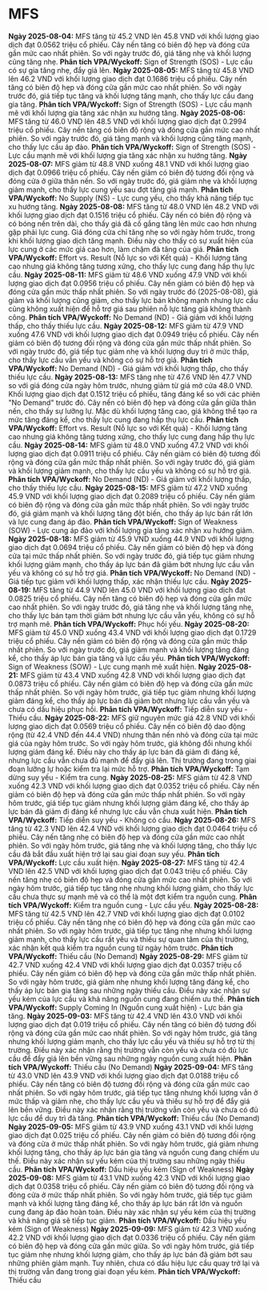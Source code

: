 # MFS

**Ngày 2025-08-04:** MFS tăng từ 45.2 VND lên 45.8 VND với khối lượng giao dịch đạt 0.0562 triệu cổ phiếu. Cây nến tăng có biên độ hẹp và đóng cửa gần mức cao nhất phiên. So với ngày trước đó, giá tăng nhẹ và khối lượng cũng tăng nhẹ. **Phân tích VPA/Wyckoff:** Sign of Strength (SOS) - Lực cầu có sự gia tăng nhẹ, đẩy giá lên.
**Ngày 2025-08-05:** MFS tăng từ 45.8 VND lên 46.2 VND với khối lượng giao dịch đạt 0.1686 triệu cổ phiếu. Cây nến tăng có biên độ hẹp và đóng cửa gần mức cao nhất phiên. So với ngày trước đó, giá tiếp tục tăng và khối lượng tăng mạnh, cho thấy lực cầu đang gia tăng. **Phân tích VPA/Wyckoff:** Sign of Strength (SOS) - Lực cầu mạnh mẽ với khối lượng gia tăng xác nhận xu hướng tăng.
**Ngày 2025-08-06:** MFS tăng từ 46.0 VND lên 48.5 VND với khối lượng giao dịch đạt 0.2994 triệu cổ phiếu. Cây nến tăng có biên độ rộng và đóng cửa gần mức cao nhất phiên. So với ngày trước đó, giá tăng mạnh và khối lượng cũng tăng mạnh, cho thấy lực cầu áp đảo. **Phân tích VPA/Wyckoff:** Sign of Strength (SOS) - Lực cầu mạnh mẽ với khối lượng gia tăng xác nhận xu hướng tăng.
**Ngày 2025-08-07:** MFS giảm từ 48.8 VND xuống 48.1 VND với khối lượng giao dịch đạt 0.0966 triệu cổ phiếu. Cây nến giảm có biên độ tương đối rộng và đóng cửa ở giữa thân nến. So với ngày trước đó, giá giảm nhẹ và khối lượng giảm mạnh, cho thấy lực cung yếu sau đợt tăng giá mạnh. **Phân tích VPA/Wyckoff:** No Supply (NS) - Lực cung yếu, cho thấy khả năng tiếp tục xu hướng tăng.
**Ngày 2025-08-08:** MFS tăng từ 48.0 VND lên 48.2 VND với khối lượng giao dịch đạt 0.1516 triệu cổ phiếu. Cây nến có biên độ rộng và có bóng nến trên dài, cho thấy giá đã cố gắng tăng lên mức cao hơn nhưng gặp phải lực cung. Giá đóng cửa chỉ tăng nhẹ so với ngày hôm trước, trong khi khối lượng giao dịch tăng mạnh. Điều này cho thấy có sự xuất hiện của lực cung ở các mức giá cao hơn, làm chậm đà tăng của giá. **Phân tích VPA/Wyckoff:** Effort vs. Result (Nỗ lực so với Kết quả) - Khối lượng tăng cao nhưng giá không tăng tương xứng, cho thấy lực cung đang hấp thụ lực cầu.
**Ngày 2025-08-11:** MFS giảm từ 48.6 VND xuống 47.9 VND với khối lượng giao dịch đạt 0.0956 triệu cổ phiếu. Cây nến giảm có biên độ hẹp và đóng cửa gần mức thấp nhất phiên. So với ngày trước đó (2025-08-08), giá giảm và khối lượng cũng giảm, cho thấy lực bán không mạnh nhưng lực cầu cũng không xuất hiện để hỗ trợ giá sau phiên nỗ lực tăng giá không thành công. **Phân tích VPA/Wyckoff:** No Demand (ND) - Giá giảm với khối lượng thấp, cho thấy thiếu lực cầu.
**Ngày 2025-08-12:** MFS giảm từ 47.9 VND xuống 47.6 VND với khối lượng giao dịch đạt 0.0949 triệu cổ phiếu. Cây nến giảm có biên độ tương đối rộng và đóng cửa gần mức thấp nhất phiên. So với ngày trước đó, giá tiếp tục giảm nhẹ và khối lượng duy trì ở mức thấp, cho thấy lực cầu vẫn yếu và không có sự hỗ trợ giá. **Phân tích VPA/Wyckoff:** No Demand (ND) - Giá giảm với khối lượng thấp, cho thấy thiếu lực cầu.
**Ngày 2025-08-13:** MFS tăng nhẹ từ 47.6 VND lên 47.7 VND so với giá đóng cửa ngày hôm trước, nhưng giảm từ giá mở cửa 48.0 VND. Khối lượng giao dịch đạt 0.1512 triệu cổ phiếu, tăng đáng kể so với các phiên "No Demand" trước đó. Cây nến có biên độ hẹp và đóng cửa gần giữa thân nến, cho thấy sự lưỡng lự. Mặc dù khối lượng tăng cao, giá không thể tạo ra mức tăng đáng kể, cho thấy lực cung đang hấp thụ lực cầu. **Phân tích VPA/Wyckoff:** Effort vs. Result (Nỗ lực so với Kết quả) - Khối lượng tăng cao nhưng giá không tăng tương xứng, cho thấy lực cung đang hấp thụ lực cầu.
**Ngày 2025-08-14:** MFS giảm từ 48.0 VND xuống 47.2 VND với khối lượng giao dịch đạt 0.0911 triệu cổ phiếu. Cây nến giảm có biên độ tương đối rộng và đóng cửa gần mức thấp nhất phiên. So với ngày trước đó, giá giảm và khối lượng giảm mạnh, cho thấy lực cầu yếu và không có sự hỗ trợ giá. **Phân tích VPA/Wyckoff:** No Demand (ND) - Giá giảm với khối lượng thấp, cho thấy thiếu lực cầu.
**Ngày 2025-08-15:** MFS giảm từ 47.2 VND xuống 45.9 VND với khối lượng giao dịch đạt 0.2089 triệu cổ phiếu. Cây nến giảm có biên độ rộng và đóng cửa gần mức thấp nhất phiên. So với ngày trước đó, giá giảm mạnh và khối lượng tăng đột biến, cho thấy áp lực bán rất lớn và lực cung đang áp đảo. **Phân tích VPA/Wyckoff:** Sign of Weakness (SOW) - Lực cung áp đảo với khối lượng gia tăng xác nhận xu hướng giảm.
**Ngày 2025-08-18:** MFS giảm từ 45.9 VND xuống 44.9 VND với khối lượng giao dịch đạt 0.0694 triệu cổ phiếu. Cây nến giảm có biên độ hẹp và đóng cửa tại mức thấp nhất phiên. So với ngày trước đó, giá tiếp tục giảm nhưng khối lượng giảm mạnh, cho thấy áp lực bán đã giảm bớt nhưng lực cầu vẫn yếu và không có sự hỗ trợ giá. **Phân tích VPA/Wyckoff:** No Demand (ND) - Giá tiếp tục giảm với khối lượng thấp, xác nhận thiếu lực cầu.
**Ngày 2025-08-19:** MFS tăng từ 44.9 VND lên 45.0 VND với khối lượng giao dịch đạt 0.0825 triệu cổ phiếu. Cây nến tăng có biên độ hẹp và đóng cửa gần mức cao nhất phiên. So với ngày trước đó, giá tăng nhẹ và khối lượng tăng nhẹ, cho thấy lực bán tạm thời giảm bớt nhưng lực cầu vẫn yếu, không có sự hỗ trợ mạnh mẽ. **Phân tích VPA/Wyckoff:** Phục hồi yếu.
**Ngày 2025-08-20:** MFS giảm từ 45.0 VND xuống 43.4 VND với khối lượng giao dịch đạt 0.1729 triệu cổ phiếu. Cây nến giảm có biên độ rộng và đóng cửa gần mức thấp nhất phiên. So với ngày trước đó, giá giảm mạnh và khối lượng tăng đáng kể, cho thấy áp lực bán gia tăng và lực cầu yếu. **Phân tích VPA/Wyckoff:** Sign of Weakness (SOW) - Lực cung mạnh mẽ xuất hiện.
**Ngày 2025-08-21:** MFS giảm từ 43.4 VND xuống 42.8 VND với khối lượng giao dịch đạt 0.0873 triệu cổ phiếu. Cây nến giảm có biên độ hẹp và đóng cửa gần mức thấp nhất phiên. So với ngày hôm trước, giá tiếp tục giảm nhưng khối lượng giảm đáng kể, cho thấy áp lực bán đã giảm bớt nhưng lực cầu vẫn yếu và chưa có dấu hiệu phục hồi. **Phân tích VPA/Wyckoff:** Tiếp diễn suy yếu - Thiếu cầu.
**Ngày 2025-08-22:** MFS giữ nguyên mức giá 42.8 VND với khối lượng giao dịch đạt 0.0569 triệu cổ phiếu. Cây nến có biên độ dao động rộng (từ 42.4 VND đến 44.4 VND) nhưng thân nến nhỏ và đóng cửa tại mức giá của ngày hôm trước. So với ngày hôm trước, giá không đổi nhưng khối lượng giảm đáng kể. Điều này cho thấy áp lực bán đã giảm đi đáng kể, nhưng lực cầu vẫn chưa đủ mạnh để đẩy giá lên. Thị trường đang trong giai đoạn lưỡng lự hoặc kiểm tra lại mức hỗ trợ. **Phân tích VPA/Wyckoff:** Tạm dừng suy yếu - Kiểm tra cung.
**Ngày 2025-08-25:** MFS giảm từ 42.8 VND xuống 42.3 VND với khối lượng giao dịch đạt 0.0352 triệu cổ phiếu. Cây nến giảm có biên độ hẹp và đóng cửa gần mức thấp nhất phiên. So với ngày hôm trước, giá tiếp tục giảm nhưng khối lượng giảm đáng kể, cho thấy áp lực bán đã giảm đi đáng kể nhưng lực cầu vẫn chưa xuất hiện. **Phân tích VPA/Wyckoff:** Tiếp diễn suy yếu - Không có cầu.
**Ngày 2025-08-26:** MFS tăng từ 42.3 VND lên 42.4 VND với khối lượng giao dịch đạt 0.0464 triệu cổ phiếu. Cây nến tăng nhẹ có biên độ hẹp và đóng cửa gần mức cao nhất phiên. So với ngày hôm trước, giá tăng nhẹ và khối lượng tăng, cho thấy lực cầu đã bắt đầu xuất hiện trở lại sau giai đoạn suy yếu. **Phân tích VPA/Wyckoff:** Lực cầu xuất hiện.
**Ngày 2025-08-27:** MFS tăng từ 42.4 VND lên 42.5 VND với khối lượng giao dịch đạt 0.043 triệu cổ phiếu. Cây nến tăng nhẹ có biên độ hẹp và đóng cửa gần mức cao nhất phiên. So với ngày hôm trước, giá tiếp tục tăng nhẹ nhưng khối lượng giảm, cho thấy lực cầu chưa thực sự mạnh mẽ và có thể là một đợt kiểm tra nguồn cung. **Phân tích VPA/Wyckoff:** Kiểm tra nguồn cung - Lực cầu yếu.
**Ngày 2025-08-28:** MFS tăng từ 42.5 VND lên 42.7 VND với khối lượng giao dịch đạt 0.0102 triệu cổ phiếu. Cây nến tăng nhẹ có biên độ hẹp và đóng cửa gần mức cao nhất phiên. So với ngày hôm trước, giá tiếp tục tăng nhẹ nhưng khối lượng giảm mạnh, cho thấy lực cầu rất yếu và thiếu sự quan tâm của thị trường, xác nhận kết quả kiểm tra nguồn cung từ ngày hôm trước. **Phân tích VPA/Wyckoff:** Thiếu cầu (No Demand)
**Ngày 2025-08-29:** MFS giảm từ 42.7 VND xuống 42.4 VND với khối lượng giao dịch đạt 0.0357 triệu cổ phiếu. Cây nến giảm có biên độ hẹp và đóng cửa gần mức thấp nhất phiên. So với ngày hôm trước, giá giảm nhẹ nhưng khối lượng tăng đáng kể, cho thấy áp lực bán gia tăng sau những ngày thiếu cầu. Điều này xác nhận sự yếu kém của lực cầu và khả năng nguồn cung đang chiếm ưu thế. **Phân tích VPA/Wyckoff:** Supply Coming In (Nguồn cung xuất hiện) - Lực bán gia tăng.
**Ngày 2025-09-03:** MFS tăng từ 42.4 VND lên 43.0 VND với khối lượng giao dịch đạt 0.019 triệu cổ phiếu. Cây nến tăng có biên độ tương đối rộng và đóng cửa gần mức cao nhất phiên. So với ngày hôm trước, giá tăng nhưng khối lượng giảm mạnh, cho thấy lực cầu yếu và thiếu sự hỗ trợ từ thị trường. Điều này xác nhận rằng thị trường vẫn còn yếu và chưa có đủ lực cầu để đẩy giá lên bền vững sau những ngày nguồn cung xuất hiện. **Phân tích VPA/Wyckoff:** Thiếu cầu (No Demand)
**Ngày 2025-09-04:** MFS tăng từ 43.0 VND lên 43.9 VND với khối lượng giao dịch đạt 0.0188 triệu cổ phiếu. Cây nến tăng có biên độ tương đối rộng và đóng cửa gần mức cao nhất phiên. So với ngày hôm trước, giá tiếp tục tăng nhưng khối lượng vẫn ở mức thấp và giảm nhẹ, cho thấy lực cầu yếu và thiếu sự hỗ trợ để đẩy giá lên bền vững. Điều này xác nhận rằng thị trường vẫn còn yếu và chưa có đủ lực cầu để duy trì đà tăng. **Phân tích VPA/Wyckoff:** Thiếu cầu (No Demand)
**Ngày 2025-09-05:** MFS giảm từ 43.9 VND xuống 43.1 VND với khối lượng giao dịch đạt 0.025 triệu cổ phiếu. Cây nến giảm có biên độ tương đối rộng và đóng cửa ở mức thấp nhất phiên. So với ngày hôm trước, giá giảm nhưng khối lượng tăng, cho thấy áp lực bán gia tăng và nguồn cung đang chiếm ưu thế. Điều này xác nhận sự yếu kém của thị trường sau những ngày thiếu cầu. **Phân tích VPA/Wyckoff:** Dấu hiệu yếu kém (Sign of Weakness)
**Ngày 2025-09-08:** MFS giảm từ 43.1 VND xuống 42.3 VND với khối lượng giao dịch đạt 0.0358 triệu cổ phiếu. Cây nến giảm có biên độ tương đối rộng và đóng cửa ở mức thấp nhất phiên. So với ngày hôm trước, giá tiếp tục giảm mạnh và khối lượng tăng đáng kể, cho thấy áp lực bán rất lớn và nguồn cung đang áp đảo hoàn toàn. Điều này xác nhận sự yếu kém của thị trường và khả năng giá sẽ tiếp tục giảm. **Phân tích VPA/Wyckoff:** Dấu hiệu yếu kém (Sign of Weakness)
**Ngày 2025-09-09:** MFS giảm từ 42.3 VND xuống 42.2 VND với khối lượng giao dịch đạt 0.0336 triệu cổ phiếu. Cây nến giảm có biên độ hẹp và đóng cửa gần mức giữa. So với ngày hôm trước, giá tiếp tục giảm nhẹ nhưng khối lượng giảm, cho thấy áp lực bán đã giảm bớt sau những phiên giảm mạnh. Tuy nhiên, chưa có dấu hiệu lực cầu quay trở lại và thị trường vẫn đang trong giai đoạn yếu kém. **Phân tích VPA/Wyckoff:** Thiếu cầu
